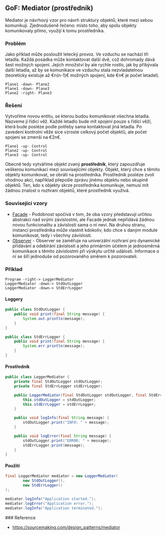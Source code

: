 ## GoF: Mediator (prostředník)

Mediator je návrhový vzor pro návrh struktury objektů, které mezi sebou komunikují. Zjednodušeně řečeno: místo toho, aby spolu objekty komunikovaly přímo, využijí k tomu prostředníka.

### Problém

Jako příklad může posloužit letecký provoz. Ve vzduchu se nachází tři letadla. Každá posádka může kontaktovat další dvě, což dohromady dává šest možných spojení. Jejich množství by ale rychle rostlo, jak by přibývala další letadla, až by se komunikace ve vzduchu stala nezvladatelnou (teoreticky existuje až €n(n-1)€ možných spojení, kde €n€ je počet letadel).

```uml:class
Plane1 -down- Plane2
Plane1 -down- Plane3
Plane2 -right- Plane3
```

### Řešení

Vytvoříme novou entitu, se kterou budou komunikovat všechna letadla. Nazveme ji řídící věž. Každé letadlo bude mít spojení pouze s řídící věží, která bude posléze podle potřeby sama kontaktovat jiná letadla. Po zavedení kontrolní věže sice vzroste celkový počet objektů, ale počet spojení se zmenší na €2n€.

```uml:class
Plane1 -up- Control
Plane2 -up- Control
Plane3 -up- Control
```

Obecně tedy vytváříme objekt zvaný **prostředník**, který zapouzdřuje veškerou komunikaci mezi souvisejícími objekty. Objekt, který chce s těmito objekty komunikovat, se obrátí na prostředníka. Prostředník posléze zvolí vhodnou akci, například přepošle zprávu jinému objektu nebo skupině objektů. Ten, kdo s objekty skrze prostředníka komunikuje, nemusí mít žádnou znalost o rozhraní objektů, které prostředník využívá.

### Související vzory

- [Facade](wiki/facade) - Podobnost spočívá v tom, že oba vzory představují určitou abstrakci nad svými závislostmi, ale Facade jednak nepřidává žádnou novou funkcionalitu a závislosti sama o ní neví. Na druhou stranu, instanci prostředníka může vlastnit kdokoliv, kdo chce s daným module komunikovat, tedy i všechny závislosti.
- [Observer](wiki/observer) - Observer se zaměřuje na univerzální rozhraní pro dynamické přidávání a odebírání závislostí a jeho primárním účelem je jednosměrná komunikace s těmito závislostmi při výskytu určité události. Informace o ní se šíří jednoduše od pozorovaného směrem k pozorovateli.

### Příklad

```uml:class
Program -right-> LoggerMediator
LoggerMediator -down-> StdOutLogger
LoggerMediator -down-> StdErrLogger
```

#### Loggery

```java
public class StdOutLogger {
    public void print(final String message) {
        System.out.println(message);
    }
}
```

```java
public class StdErrLogger {
    public void print(final String message) {
        System.err.println(message);
    }
}
```

#### Prostředník

```java
public class LoggerMediator {
    private final StdOutLogger stdOutLogger;
    private final StdErrLogger stdErrLogger;

    public LoggerMediator(final StdOutLogger stdOutLogger, final StdErrLogger stdErrLogger) {
        this.stdOutLogger = stdOutLogger;
        this.stdErrLogger = stdErrLogger;
    }

    public void logInfo(final String message) {
        stdOutLogger.print("INFO: " + message);
    }

    public void logError(final String message) {
        stdOutLogger.print("ERROR: " + message);
        stdErrLogger.print(message);
    }
}
```

#### Použití

```java
final LoggerMediator mediator = new LoggerMediator(
        new StdOutLogger(),
        new StdErrLogger()
);

mediator.logInfo("Application started.");
mediator.logError("Application error.");
mediator.logInfo("Application terminated.");
```

### Reference

- https://sourcemaking.com/design_patterns/mediator